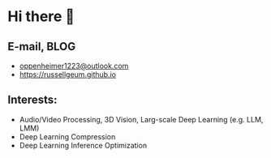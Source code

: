 # Hi there 👋
## E-mail, BLOG
- oppenheimer1223@outlook.com
- https://russellgeum.github.io  
## Interests:
- Audio/Video Processing, 3D Vision, Larg-scale Deep Learning (e.g. LLM, LMM)
- Deep Learning Compression  
- Deep Learning Inference Optimization
